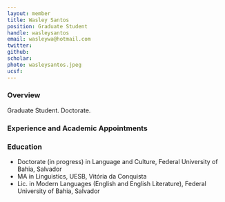 ```yaml
---
layout: member
title: Wasley Santos
position: Graduate Student
handle: wasleysantos
email: wasleywa@hotmail.com
twitter:
github:
scholar: 
photo: wasleysantos.jpeg
ucsf: 
---
```


### Overview

Graduate Student. Doctorate. 

### Experience and Academic Appointments

### Education
- Doctorate (in progress) in Language and Culture, Federal University of Bahia, Salvador
- MA in Linguistics, UESB, Vitória da Conquista
- Lic. in Modern Languages (English and English Literature), Federal University of Bahia, Salvador
